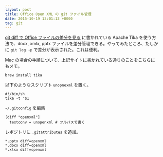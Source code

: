 ```yaml
---
layout: post
title: Office Open XML の git ファイル管理
date: 2015-10-19 13:01:13 +0000
tag: git
---
```

[git diff で Office ファイルの差分を見る](http://qiita.com/shuhei/items/6a18d968051378d7ac1a) に書かれている Apache Tika を使う方法で、docx, xmlx, pptx ファイルを差分管理できる。やってみたところ、たしかに ```git log -p``` で差分が表示された。これは便利。

Mac の場合の手順について、上記サイトに書かれている通りのことをこちらにもメモ。

~~~~
brew install tika
~~~~

以下のようなスクリプト `unopnexml` を置く。

~~~~
#!/bin/sh
tika -t "$1
~~~~

```~/.gitconfig``` を編集

~~~~
[diff "openxml"]
  textconv = unopenxml # フルパスで書く
~~~~

レポジトリに ```.gitattributes``` を追加。

~~~~
*.pptx diff=openxml
*.docx diff=openxml
*.xlsx diff=openxml
~~~~

